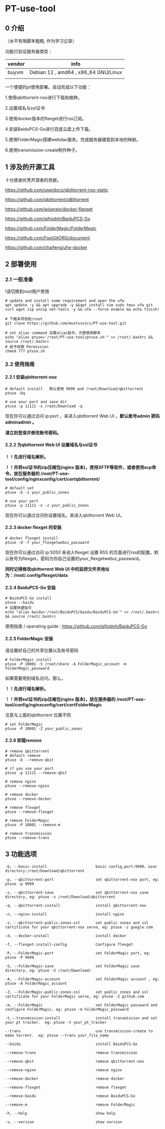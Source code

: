 # PT-use-tool





## 0 介绍

（水平有限脚本粗糙, 作为学习记录）

功能已验证服务器类型：

| vendor | info                                 |
| ------ | ------------------------------------ |
| buyvm  | Debian 11 , amd64 , x86_64 GNU/Linux |
|        |                                      |


一个便捷的pt使用部署。自动完成以下功能： 

1.使用qbittorrent-nox进行下载和做种。

2.设置域名与ssl证书

3.使用docker版本的flexget进行rss订阅。

4.安装BaiduPCS-Go进行百度云盘上传下载。

5.使用FolderMagic搭建webdav服务。完成服务器硬盘到本地的映射。

6.使用transmission-create制作种子。

## 1 涉及的开源工具

十分感谢优秀开源者的贡献。

https://github.com/userdocs/qbittorrent-nox-static

https://github.com/qbittorrent/qBittorrent

https://github.com/wiserain/docker-flexget

https://github.com/qjfoidnh/BaiduPCS-Go

https://github.com/FolderMagic/FolderMagic

https://github.com/FastGitORG/document

https://github.com/chaifeng/ufw-docker

## 2 部署使用

### 2.1 一些准备

!请切换到root用户使用

```shell
# update and install some requirement and open the ufw
apt update -y && apt upgrade -y &&apt install vim sudo tmux ufw git curl wget zip unzip net-tools -y && ufw --force enable && echo finish!

# 下载本项目到/root
git clone https://github.com/mustvvvics/PT-use-tool.git

# set alias command 设置alias指令，方便使用脚本
echo "alias ptuse='/root/PT-use-tool/ptuse.sh'" >> /root/.bashrc && source /root/.bashrc
# 给予权限 Permission
chmod 777 ptuse.sh
```

### 2.2 使用指南

#### 2.2.1 安装qbittorrent-nox  



```shell
# default install   默认使用 9999 and /root/Download/qbittorrent
ptuse -bq

# use your port and save dir 
ptuse -p 11111 -s /root/Download -q
```



现在你可以通过访问 ip:port ，来进入qbittorrent Web UI 。**默认账号admin 密码adminadmin 。**

**请立刻登录并修改账号密码。**

#### 2.2.2 为qbittorrent Web UI 设置域名与ssl证书 



**！！先进行域名解析。**

**！！并将ssl证书的zip压缩包(nginx 版本)，使用XFTP等软件，或者使用scp命令，放在服务器的 /root/PT-use-tool/config/nginxconfig/cert/certqbittorrent/**



```shell
# default set 
ptuse -b -z your_public_zones

# use your port
ptuse -p 11111 -n -z your_public_zones
```

现在你可以通过访问你设置域名，来进入qbittorrent Web UI。

#### 2.2.3 docker flexget 的安装

```shell
# docker flexget install
ptuse -d -f your_flexgetwebui_passward
```

现在你可以通过访问 ip:5050 来进入flexget 设置 RSS 的页面进行rss的配置。默认账号为flexget，密码为你自己设置的your_flexgetwebui_passward。

**同时记得修改qbittorrent Web UI 中的监控文件夹地址为：/root/.config/flexget/data**



#### 2.2.4 BaiduPCS-Go 安装

```shell
# BaiduPCS-Go install
ptuse --baidu
# 设置快捷指令
echo "alias baidu='/root/BaiduPCS/baidu/BaiduPCS-Go'" >> /root/.bashrc && source /root/.bashrc
```

使用指南 / operating guide : https://github.com/qjfoidnh/BaiduPCS-Go



#### 2.2.5 FolderMagic 安装

请设置好自己的共享位置以及账号密码

```shell
# FolderMagic install
ptuse -P 10001 -S /root/share -A FolderMagic_account -m FolderMagic_passward
```



如果需要用到域名访问。那么，

**！！先进行域名解析。**

**！！并将ssl证书的zip压缩包(nginx 版本)，放在服务器的 /root/PT-use-tool/config/nginxconfig/cert/certFolderMagic**

注意与上面的qbittorrent 位置不同

```shell
# set FolderMagic
ptuse -P 10001 -Z your_public_zones
```

#### 2.2.6 卸载remove

```shell
# remove qbittorrent
# default remove
ptuse -b --remove-qbit

# if you use your port
ptuse -p 11111 --remove-qbit

# remove nginx
ptuse --remove-nginx

# remove docker 
ptuse --remove-docker

# remove flexget
ptuse --remove-flexget

# remove FolderMagic 
ptuse -P 10001 --remove-m

# remove transmission
ptuse --remove-trans
```

## 3 功能选项

```shell
-b, --basic-install                      basic config,port:9999，save directory:/root/Download/qbittorrent

-p, --qbittorrent-port                   set qbittorrent-nox port, eg: ptuse -p 9999

-s, --qbittorrent-save                   set qbittorrent-nox save directory, eg: ptuse -s /root/Download/qbittorrent

-q, --qbittorrent-install                install qbittorrent-nox

-n, --nginx-install                      install nginx

-z, --qbittorrent-public-zones-ssl       set public zones and ssl certificate for your qbittorrent-nox serve, eg: ptuse -z google.com

-d, --docker-install                     install docker

-f, --flexget-install-config             Configure flexget

-P, --FolderMagic-port                   set FolderMagic port, eg: ptuse -P 9999

-S, --FolderMagic-save                   set FolderMagic save directory, eg: ptuse -S /root/Download/

-A, --FolderMagic-account                set FolderMagic account , eg: ptuse -A FolderMagic_account

-Z, --FolderMagic-public-zones-ssl       set public zones and ssl certificate for your FolderMagic serve, eg: ptuse -Z github.com

-m, --FolderMagic                        set FolderMagic passward and configure FolderMagic, eg: ptuse -m FolderMagic_passward

-t,--transmission-install                install transmission and set your pt tracker.  eg: ptuse -t your_pt_tracker

--trans                                  use transmission-create to make torrent.  eg: ptuse --trans your_file_name

--baidu                                  install BaiduPCS-Go

--remove-trans                           remove transmission

--remove-qbit                            remove qbittorrent-nox

--remove-nginx                           remove nginx
 
--remove-docker                          remove docker

--remove-flexget                         remove flexget 

--remove-baidu                           remove BaiduPCS-Go

--remove-m                               remove FolderMagic

-h, --help                               show help

-v, --version                            show version
```


